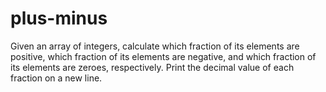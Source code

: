 # plus-minus

Given an array of integers, calculate which fraction of its elements are
positive, which fraction of its elements are negative, and which fraction of
its elements are zeroes, respectively. Print the decimal value of each
fraction on a new line.
